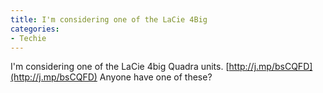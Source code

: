 ```yaml
---
title: I'm considering one of the LaCie 4Big
categories:
- Techie
---
```


I'm considering one of the LaCie 4big Quadra units. [http://j.mp/bsCQFD](http://j.mp/bsCQFD) Anyone have one of these?
